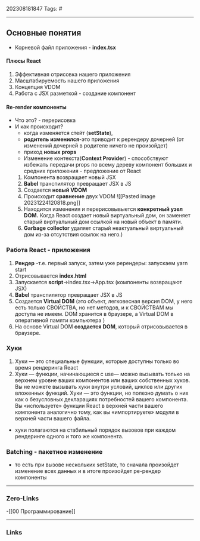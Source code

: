 202308181847
Tags: #

---
## Основные понятия
 - Корневой файл приложения - **index.tsx**

#### Плюсы React
1. Эффективная отрисовка нашего приложения
2. Масштабируемость нашего приложения
3. Концепция VDOM
4. Работа с JSX разметкой - создание компонент

#### Re-render компоненты
- Что это? - перерисовка 
- И как происходит? 
	 - когда изменяется стейт (**setState**), 
	 - **родитель изменился**-это приводит к ререндеру дочерней (от изменений дочерней в родителе ничего не произойдет)
	 - приход **новых props**
	 - Изменение контекста(**Context Provider**) - способствуют избежать передачи props по всему дереву компонент больших и средних приложения - предложение от React
	1. Компонента возвращает новый JSX
	2. **Babel** транспилятор превращает JSX в JS
	3. Создается **новый VDOM**
	4. Происходит **сравнение** двух VDOM ![[Pasted image 20231224120818.png]]
	5. Находится изменения и перерисовывыется **конкретный узел DOM.** Когда React создает новый виртуальный дом, он заменяет старый виртуальный дом ссылкой на новый объект в памяти. 
	6. **Garbage collector** удаляет старый неактуальный виртуальный дом из-за отсутствия ссылок на него.)
### Работа React - приложения
1. **Рендер** -т.е. первый запуск, затем уже ререндеры: запускаем yarn start
2. Отрисовывается **index.html** 
3. Запускается **script**->index.tsx->App.tsx (компоненты возвращают JSX)
4. **Babel** транспилятор превращает JSX в JS
5. Cоздается **Virtual DOM** (это объект, легковесная версия DOM, у него есть только СВОЙСТВА, но нет методов, и к СВОЙСТВАМ мы доступа не имеем. DOM хранится в браузере, а Virtual DOM в оперативной памяти компьютера )
6. На основе Virtual DOM **создается DOM**, который отрисовывается в браузере. 

### Хуки
1. Хуки — это специальные функции, которые доступны только во время рендеринга React
 2. Хуки — функции, начинающиеся с use— можно вызывать только на верхнем уровне ваших компонентов или ваших собственных хуков. Вы не можете вызывать хуки внутри условий, циклов или других вложенных функций. Хуки — это функции, но полезно думать о них как о безусловных декларациях потребностей вашего компонента. Вы «используете» функции React в верхней части вашего компонента аналогично тому, как вы «импортируете» модули в верхней части вашего файла.
- хуки полагаются на стабильный порядок вызовов при каждом рендеринге одного и того же компонента.

### Batching - пакетное изменение
- то есть при вызове нескольких setState, то сначала произойдет изменение всех данных и в итоге произойдет ре-рендер компоненты



---
### Zero-Links
-[[00 Программирование]]

---
### Links
